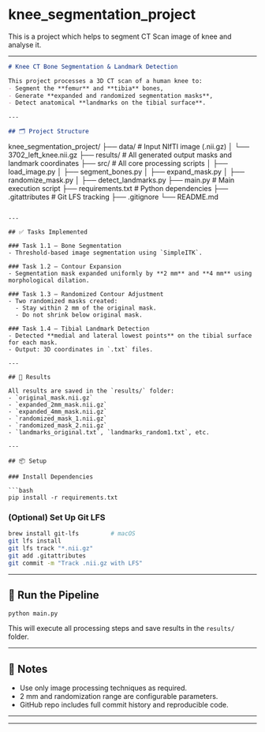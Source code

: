 # knee_segmentation_project
This is a project which helps to segment CT Scan image of knee and analyse it.


---

```markdown
# Knee CT Bone Segmentation & Landmark Detection

This project processes a 3D CT scan of a human knee to:
- Segment the **femur** and **tibia** bones,
- Generate **expanded and randomized segmentation masks**,
- Detect anatomical **landmarks on the tibial surface**.

---

## 🗂️ Project Structure

```

knee\_segmentation\_project/
├── data/                  # Input NIfTI image (.nii.gz)
│   └── 3702\_left\_knee.nii.gz
├── results/               # All generated output masks and landmark coordinates
├── src/                   # All core processing scripts
│   ├── load\_image.py
│   ├── segment\_bones.py
│   ├── expand\_mask.py
│   ├── randomize\_mask.py
│   ├── detect\_landmarks.py
├── main.py                # Main execution script
├── requirements.txt       # Python dependencies
├── .gitattributes         # Git LFS tracking
├── .gitignore
└── README.md

````

---

## ✅ Tasks Implemented

### Task 1.1 – Bone Segmentation
- Threshold-based image segmentation using `SimpleITK`.

### Task 1.2 – Contour Expansion
- Segmentation mask expanded uniformly by **2 mm** and **4 mm** using morphological dilation.

### Task 1.3 – Randomized Contour Adjustment
- Two randomized masks created:
  - Stay within 2 mm of the original mask.
  - Do not shrink below original mask.

### Task 1.4 – Tibial Landmark Detection
- Detected **medial and lateral lowest points** on the tibial surface for each mask.
- Output: 3D coordinates in `.txt` files.

---

## 📁 Results

All results are saved in the `results/` folder:
- `original_mask.nii.gz`
- `expanded_2mm_mask.nii.gz`
- `expanded_4mm_mask.nii.gz`
- `randomized_mask_1.nii.gz`
- `randomized_mask_2.nii.gz`
- `landmarks_original.txt`, `landmarks_random1.txt`, etc.

---

## 📦 Setup

### Install Dependencies

```bash
pip install -r requirements.txt
````

### (Optional) Set Up Git LFS

```bash
brew install git-lfs         # macOS
git lfs install
git lfs track "*.nii.gz"
git add .gitattributes
git commit -m "Track .nii.gz with LFS"
```

---

## 🚀 Run the Pipeline

```bash
python main.py
```

This will execute all processing steps and save results in the `results/` folder.

---

## 📌 Notes

* Use only image processing techniques as required.
* 2 mm and randomization range are configurable parameters.
* GitHub repo includes full commit history and reproducible code.

---





---

